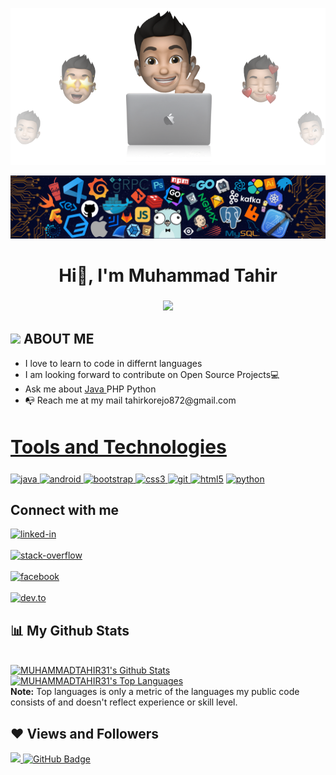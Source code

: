 <p align="center"><img src="https://raw.githubusercontent.com/KevinPatel04/KevinPatel04/master/cover-thompson.png"></p>
<p align="center"><img src="https://raw.githubusercontent.com/KevinPatel04/KevinPatel04/master/header.png"></p>


<h1 align ="center">Hi👋, I'm Muhammad Tahir</h1>
<h3 align = "center"><img src="https://readme-typing-svg.herokuapp.com?color=%23F7F7F7&size=21&center=true&vCenter=true&width=650&height=100&lines=A+Programming+Enthusiast+%F0%9F%91%A9%E2%80%8D%F0%9F%92%BB+From+Pakistan"></h3>

<div align = "left" width = 50%>
<h2><img src="https://emojipedia-us.s3.dualstack.us-west-1.amazonaws.com/thumbs/120/samsung/312/man-raising-hand-light-skin-tone_1f64b-1f3fb-200d-2642-fe0f.png"> ABOUT ME </h2>
<ul>
<li>I love to learn to code in differnt languages</li>
<li>I am looking forward to contribute on Open Source Projects💻</li>
<li>Ask me about <a href ="https://www.java.com/en/" target = "_blank"> Java </a> PHP Python</li>
<li>📭 Reach me at my mail tahirkorejo872@gmail.com</li>
<ul>
</div>


<h2 style="font-size:30px" align ="left" width = 100%><u>Tools and Technologies</u></h2>
<p align="left"> 
   <a href="https://www.java.com" target="_blank"> <img src="https://img.shields.io/badge/Java-ED8B00?style=for-the-badge&logo=java&logoColor=white" alt="java" /> </a>
   <a href="https://developer.android.com" target="_blank"> <img src="https://img.shields.io/badge/Android-3DDC84?style=for-the-badge&logo=android&logoColor=white" alt="android" /> </a> <a href="https://getbootstrap.com" target="_blank"> <img src="https://img.shields.io/badge/Bootstrap-563D7C?style=for-the-badge&logo=bootstrap&logoColor=white" alt="bootstrap" /> </a> <a href="https://www.w3schools.com/css/" target="_blank"> <img src="https://img.shields.io/badge/CSS3-1572B6?style=for-the-badge&logo=css3&logoColor=white"
 alt="css3"  /> </a> <a href="https://git-scm.com/" target="_blank"> <img src="https://img.shields.io/badge/Git-F05032?style=for-the-badge&logo=git&logoColor=white" alt="git" /> </a> <a href="https://www.w3.org/html/" target="_blank"> <img src="https://img.shields.io/badge/HTML5-E34F26?style=for-the-badge&logo=html5&logoColor=white" alt="html5" /></a> <a href="https://www.python.org" target="_blank"> <img src="https://img.shields.io/badge/Python-FFD43B?style=for-the-badge&logo=python&logoColor=darkgreen" alt="python"  /> </a>  </p>

<div>
<h2  > Connect with me</h2>
   
[<img align="top" alt="linked-in" src="https://img.shields.io/badge/linkedin-%230077B5.svg?&style=for-the-badge&logo=linkedin&logoColor=white" />](https://www.linkedin.com/in/mohammad-tahir-83a431204/)
<br>  
[<img align="top" alt="stack-overflow" src="https://img.shields.io/badge/stack%20overflow-FE7A16?logo=stack-overflow&logoColor=white&style=for-the-badge" />](https://stackoverflow.com/users/12823242/mohammad-tahir)
<br>  
[<img align="top" alt="facebook" src="https://img.shields.io/badge/facebook-%231877F2.svg?&style=for-the-badge&logo=facebook&logoColor=white" />](https://www.facebook.com/tahir.korejo.9/)
<br>   
[<img align="top" alt="dev.to" src="https://img.shields.io/badge/instagram-cd486b?logo=instagram&logoColor=white&style=for-the-badge"/>](https://www.instagram.com/mohdtahir_31/)
<br>  
</div>
  
## 📊 My Github Stats

  <br/>
    <a href="https://github.com/MUHAMMADTAHIR31/github-readme-stats"><img alt="MUHAMMADTAHIR31's Github Stats" src="https://github-readme-stats.vercel.app/api?username=MUHAMMADTAHIR31&show_icons=true&count_private=true&theme=react&hide_border=true&bg_color=0D1117" /></a>
  <a href="https://github.com/MUHAMMADTAHIR31/github-readme-stats"><img alt="MUHAMMADTAHIR31's Top Languages" src="https://github-readme-stats.vercel.app/api/top-langs/?username=MUHAMMADTAHIR31&langs_count=8&count_private=true&layout=compact&theme=react&hide_border=true&bg_color=0D1117" /></a>
  <br/>
  <b>Note:</b> Top languages is only a metric of the languages my public code consists of and doesn't reflect experience or skill level.
  

  ## ❤ Views and Followers
<a href="https://github.com/Meghna-DAS/github-profile-views-counter">
    <img src="https://komarev.com/ghpvc/?username=MUHAMMADTAHIR31">
</a>
<a href="https://github.com/MUHAMMADTAHIR31?tab=followers"><img src="https://img.shields.io/github/followers/MUHAMMADTAHIR31?label=Followers&style=social" alt="GitHub Badge"></a>
